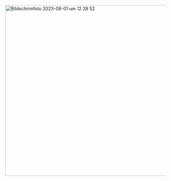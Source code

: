 <img width="537" alt="Bildschirmfoto 2023-08-01 um 12 28 52" src="https://github.com/erShiaVa/Responsiv-Travel-Onepager/assets/137787875/9ddd8724-3cca-42e9-ad9e-9f2d1eee323b">
